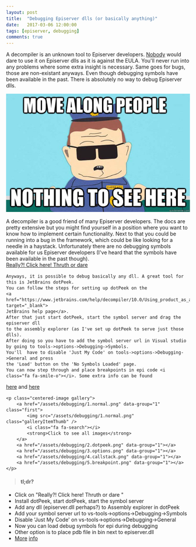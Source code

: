 ```yaml
---
layout: post
title:  "Debugging Episerver dlls (or basically anything)"
date:   2017-03-06 12:00:00
tags: [episerver, debugging]
comments: true
---
```


<div class="toggle"> 
    A decompiler is an unknown tool to Episerver developers.
    <a href="http://world.episerver.com/Search?searchQuery=decompile" target="_blank">Nobody</a> would dare 
    to use it on Episerver dlls as it is against the EULA. You'll never run into any problems 
    where some extra insight is necessary. Same goes for bugs, those are non-existant anyways.
    Even though debugging symbols have been available in the past. There is absolutely no way 
    to debug Episerver dlls.
</div>

<p class="centered-image toggle" data-toggle-button>
	<img src="/assets/debugging/nothing-to-see.jpg" alt="Nothing to see">
</p>

<div class="toggle hide">
    A decompiler is a good friend of many Episerver developers. The docs are pretty extensive 
    but you might find yourself in a position where you want to know how to implement certain 
    functionality. Next to that you could be running into a bug in the framework, which could 
    be like looking for a needle in a haystack. Unfortunately there are no debugging symbols 
    available for us Episerver developers (I've heard that the symbols have been available in 
    the past though).
</div>

<a href="#" class="toggle" data-toggle-button>
    Really?! Click here! Thruth or dare
    <i class="fa fa-birthday-cake"></i>
</a>

<div class="toggle hide">

    Anyways, it is possible to debug basically any dll. A great tool for this is JetBrains dotPeek.
    You can follow the steps for setting up dotPeek on the 
    <a href="https://www.jetbrains.com/help/decompiler/10.0/Using_product_as_a_Symbol_Server.html" target="_blank">
    JetBrains help page</a>.
    After that just start dotPeek, start the symbol server and drag the episerver dll 
    to the assembly explorer (as I've set up dotPeek to serve just those dlls). 
    After doing so you have to add the symbol server url in Visual studio by going to tools->options->Debugging->Symbols.
    You'll  have to disable 'Just My Code' on tools->options->Debugging->General and press 
    the 'Load' button on the 'No Symbols Loaded' page. 
    You can now step through and place breakpoints in epi code <i class="fa fa-smile-o"></i>. Some extra info can be found
<a href="http://hmemcpy.com/2014/07/how-to-debug-anything-with-visual-studio-and-jetbrains-dotpeek-v1-2/" target="_blank">
here</a> and
<a href="http://stackoverflow.com/questions/26518013/dotpeek-issue-debugging-3rd-party-dll#answer-26523669" target="_blank">
here</a>

    <p class="centered-image gallery">
        <a href="/assets/debugging/1.normal.png" data-group="1" class="first">
            <img src="/assets/debugging/1.normal.png" class="galleryItemThumb" />
            <i class="fa fa-search"></i>
            <strong>Click to see all images</strong>
        </a>
        <a href="/assets/debugging/2.dotpeek.png" data-group="1"></a>
        <a href="/assets/debugging/3.options.png" data-group="1"></a>
        <a href="/assets/debugging/4.callstack.png" data-group="1"></a>
        <a href="/assets/debugging/5.breakpoint.png" data-group="1"></a>
    </p>

</div>

> #### tl;dr?
* Click on "Really?! Click here! Thruth or dare <i class="fa fa-birthday-cake"></i>"
* Install dotPeek, start dotPeek, start the symbol server
* Add any dll (episerver.dll perhaps?) to Assembly explorer in dotPeek
* Add your symbol server url to vs-tools->options->Debugging->Symbols
* Disable 'Just My Code' on vs-tools->options->Debugging->General
* Now you can load debug symbols for epi during debugging
* Other option is to place pdb file in bin next to episerver.dll
* [More](http://hmemcpy.com/2014/07/how-to-debug-anything-with-visual-studio-and-jetbrains-dotpeek-v1-2/) [info](http://stackoverflow.com/questions/26518013/dotpeek-issue-debugging-3rd-party-dll#answer-26523669)

<script>
    $("[data-toggle-button]").on("click",function(e){e.preventDefault();$(".toggle").toggleClass("hide");if(window.appInsights){window.appInsights.trackEvent("toggle");window.appInsights.flush();});
</script>